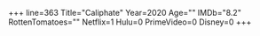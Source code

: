 +++
line=363
Title="Caliphate"
Year=2020
Age=""
IMDb="8.2"
RottenTomatoes=""
Netflix=1
Hulu=0
PrimeVideo=0
Disney=0
+++

